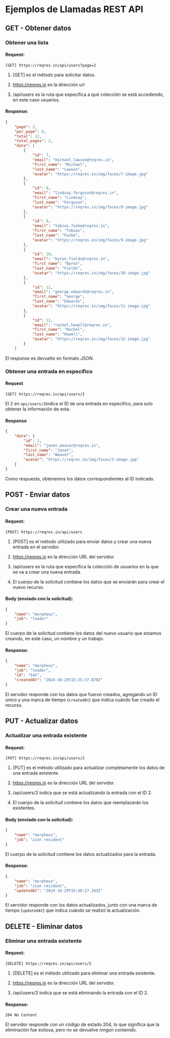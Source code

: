 # Ejemplos de Llamadas REST API

## GET - Obtener datos

### Obtener una lista
#### Request:
```
[GET] https://reqres.in/api/users?page=2
```
1. [GET] es el método para solicitar datos.

2. https://reqres.in es la dirección url 

3. /api/users es la ruta que especifíca a qué colección se está accediendo, en este caso usuarios.

#### Response:

```json
{
    "page": 2,
    "per_page": 6,
    "total": 12,
    "total_pages": 2,
    "data": [
        {
            "id": 7,
            "email": "michael.lawson@reqres.in",
            "first_name": "Michael",
            "last_name": "Lawson",
            "avatar": "https://reqres.in/img/faces/7-image.jpg"
        },
        {
            "id": 8,
            "email": "lindsay.ferguson@reqres.in",
            "first_name": "Lindsay",
            "last_name": "Ferguson",
            "avatar": "https://reqres.in/img/faces/8-image.jpg"
        },
        {
            "id": 9,
            "email": "tobias.funke@reqres.in",
            "first_name": "Tobias",
            "last_name": "Funke",
            "avatar": "https://reqres.in/img/faces/9-image.jpg"
        },
        {
            "id": 10,
            "email": "byron.fields@reqres.in",
            "first_name": "Byron",
            "last_name": "Fields",
            "avatar": "https://reqres.in/img/faces/10-image.jpg"
        },
        {
            "id": 11,
            "email": "george.edwards@reqres.in",
            "first_name": "George",
            "last_name": "Edwards",
            "avatar": "https://reqres.in/img/faces/11-image.jpg"
        },
        {
            "id": 12,
            "email": "rachel.howell@reqres.in",
            "first_name": "Rachel",
            "last_name": "Howell",
            "avatar": "https://reqres.in/img/faces/12-image.jpg"
        }
    ]
```

El response es devuelto en formato JSON.

### Obtener una entrada en específico

#### Request
```
[GET] https://reqres.in/api/users/2
```
El 2 en `api/users/2`indica el ID de una entrada en específico, para solo obtener la información de esta.

#### Response

```json
{
    "data": {
        "id": 2,
        "email": "janet.weaver@reqres.in",
        "first_name": "Janet",
        "last_name": "Weaver",
        "avatar": "https://reqres.in/img/faces/2-image.jpg"
    }
}
```

Como respuesta, obtenemos los datos correspondientes al ID indicado.

## POST - Enviar datos

### Crear una nueva entrada

#### Request:
```
[POST] https://reqres.in/api/users
```
1. [POST] es el método utilizado para enviar datos y crear una nueva entrada en el servidor.

2. https://reqres.in es la dirección URL del servidor.

3. /api/users es la ruta que especifica la colección de usuarios en la que se va a crear una nueva entrada.

4. El cuerpo de la solicitud contiene los datos que se enviarán para crear el nuevo recurso.

#### Body (enviado con la solicitud):
```json
{
    "name": "morpheus",
    "job": "leader"
}
```
El cuerpo de la solicitud contiene los datos del nuevo usuario que estamos creando, en este caso, un nombre y un trabajo.

#### Response:
```json
{
    "name": "morpheus",
    "job": "leader",
    "id": "542",
    "createdAt": "2024-10-29T15:35:37.870Z"
}
```
El servidor responde con los datos que fueron creados, agregando un ID único y una marca de tiempo (`createdAt`) que indica cuándo fue creado el recurso.

## PUT - Actualizar datos

### Actualizar una entrada existente

#### Request:
```
[PUT] https://reqres.in/api/users/2
```
1. [PUT] es el método utilizado para actualizar completamente los datos de una entrada existente.

2. https://reqres.in es la dirección URL del servidor.

3. /api/users/2 indica que se está actualizando la entrada con el ID 2.

4. El cuerpo de la solicitud contiene los datos que reemplazarán los existentes.

#### Body (enviado con la solicitud):
```json
{
    "name": "morpheus",
    "job": "zion resident"
}
```
El cuerpo de la solicitud contiene los datos actualizados para la entrada.

#### Response:
```json
{
    "name": "morpheus",
    "job": "zion resident",
    "updatedAt": "2024-10-29T15:40:27.263Z"
}
```
El servidor responde con los datos actualizados, junto con una marca de tiempo (`updatedAt`) que indica cuándo se realizó la actualización.

## DELETE - Eliminar datos

### Eliminar una entrada existente

#### Request:
```
[DELETE] https://reqres.in/api/users/2
```
1. [DELETE] es el método utilizado para eliminar una entrada existente.

2. https://reqres.in es la dirección URL del servidor.

3. /api/users/2 indica que se está eliminando la entrada con el ID 2.

#### Response:
```
204 No Content
```
El servidor responde con un código de estado 204, lo que significa que la eliminación fue exitosa, pero no se devuelve ningún contenido.